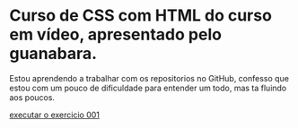 # Curso de CSS com HTML do curso em vídeo, apresentado pelo guanabara. #

Estou aprendendo a trabalhar  com os repositorios no GitHub, confesso que estou com um pouco de dificuldade para entender um todo, mas ta fluindo aos poucos.

<a href="https://github.com/MrRaakil/curso-CSS/blob/main/modulo2/ex001/index.html"> executar o exercicio 001

